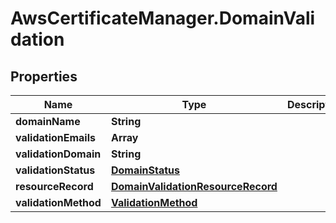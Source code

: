 # AwsCertificateManager.DomainValidation

## Properties

Name | Type | Description | Notes
------------ | ------------- | ------------- | -------------
**domainName** | **String** |  | 
**validationEmails** | **Array** |  | [optional] 
**validationDomain** | **String** |  | [optional] 
**validationStatus** | [**DomainStatus**](DomainStatus.md) |  | [optional] 
**resourceRecord** | [**DomainValidationResourceRecord**](DomainValidationResourceRecord.md) |  | [optional] 
**validationMethod** | [**ValidationMethod**](ValidationMethod.md) |  | [optional] 


